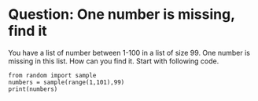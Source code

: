 
# Question: One number is missing, find it

You have a list of number between 1-100 in a list of size 99. 
One number is missing in this list.
How can you find it.
Start with following code.


    from random import sample 
    numbers = sample(range(1,101),99)
    print(numbers)
